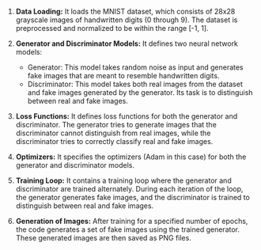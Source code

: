 1. **Data Loading:** It loads the MNIST dataset, which consists of 28x28 grayscale images of handwritten digits (0 through 9). The dataset is preprocessed and normalized to be within the range [-1, 1].

2. **Generator and Discriminator Models:** It defines two neural network models:
   - Generator: This model takes random noise as input and generates fake images that are meant to resemble handwritten digits.
   - Discriminator: This model takes both real images from the dataset and fake images generated by the generator. Its task is to distinguish between real and fake images.

3. **Loss Functions:** It defines loss functions for both the generator and discriminator. The generator tries to generate images that the discriminator cannot distinguish from real images, while the discriminator tries to correctly classify real and fake images.

4. **Optimizers:** It specifies the optimizers (Adam in this case) for both the generator and discriminator models.

5. **Training Loop:** It contains a training loop where the generator and discriminator are trained alternately. During each iteration of the loop, the generator generates fake images, and the discriminator is trained to distinguish between real and fake images.

6. **Generation of Images:** After training for a specified number of epochs, the code generates a set of fake images using the trained generator. These generated images are then saved as PNG files.

